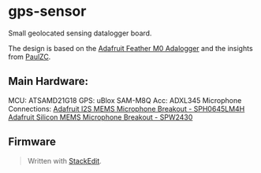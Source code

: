 # gps-sensor

Small geolocated sensing datalogger board.

The design is based on the [Adafruit Feather M0 Adalogger](https://www.adafruit.com/product/2796) and the insights from [PaulZC](https://github.com/PaulZC).

## Main Hardware:
MCU: ATSAMD21G18
GPS: uBlox SAM-M8Q
Acc: ADXL345
Microphone Connections:
[Adafruit I2S MEMS Microphone Breakout - SPH0645LM4H](https://www.adafruit.com/product/3421)
[Adafruit Silicon MEMS Microphone Breakout - SPW2430](https://www.adafruit.com/product/2716)

## Firmware




> Written with [StackEdit](https://stackedit.io/).

<!--stackedit_data:
eyJoaXN0b3J5IjpbLTExNDQyODg3MzBdfQ==
-->